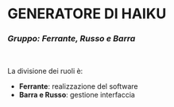 # GENERATORE DI HAIKU
### *Gruppo: Ferrante, Russo e Barra*
<br>


La divisione dei ruoli è:
* **Ferrante**: realizzazione del software
* **Barra e Russo**: gestione interfaccia